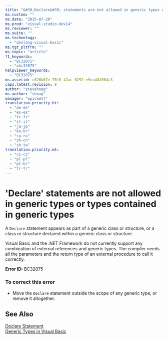 ```yaml
---
title: "&#39;Declare&#39; statements are not allowed in generic types or types contained in generic types"
ms.custom: ""
ms.date: "2015-07-20"
ms.prod: "visual-studio-dev14"
ms.reviewer: ""
ms.suite: ""
ms.technology: 
  - "devlang-visual-basic"
ms.tgt_pltfrm: ""
ms.topic: "article"
f1_keywords: 
  - "BC32075"
  - "vbc32075"
helpviewer_keywords: 
  - "BC32075"
ms.assetid: c620b67e-70f8-42ac-8292-e9ea484904c3
caps.latest.revision: 8
author: "stevehoag"
ms.author: "shoag"
manager: "wpickett"
translation.priority.ht: 
  - "de-de"
  - "es-es"
  - "fr-fr"
  - "it-it"
  - "ja-jp"
  - "ko-kr"
  - "ru-ru"
  - "zh-cn"
  - "zh-tw"
translation.priority.mt: 
  - "cs-cz"
  - "pl-pl"
  - "pt-br"
  - "tr-tr"
---
```

# &#39;Declare&#39; statements are not allowed in generic types or types contained in generic types
A `Declare` statement appears as part of a generic class or structure, or a class or structure declared within a generic class or structure.  
  
 Visual Basic and the .NET Framework do not currently support any combination of external references and generic types. The compiler needs all the parameters and the return type of an external procedure to call it correctly.  
  
 **Error ID:** BC32075  
  
### To correct this error  
  
-   Move the `Declare` statement outside the scope of any generic type, or remove it altogether.  
  
## See Also  
 [Declare Statement](../../visual-basic/language-reference/statements/declare-statement.md)   
 [Generic Types in Visual Basic](../../visual-basic/programming-guide/language-features/data-types/generic-types.md)